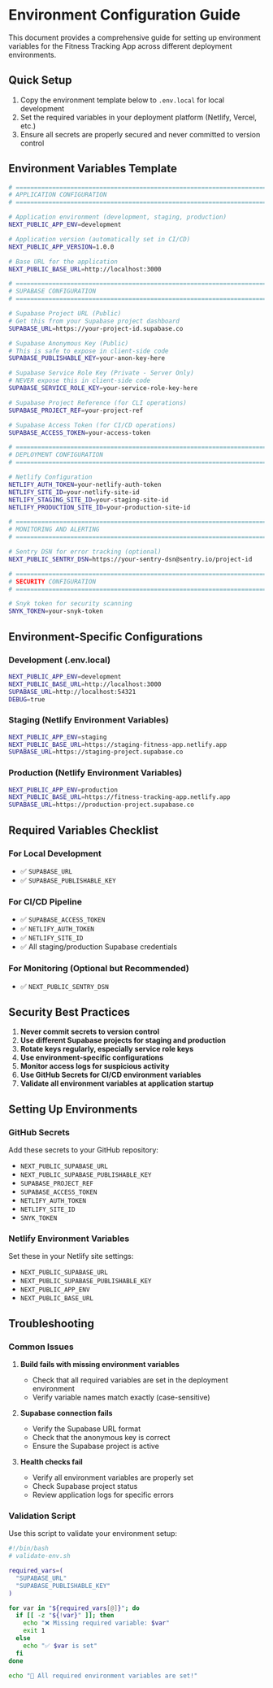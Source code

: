 # Environment Configuration Guide

This document provides a comprehensive guide for setting up environment variables for the Fitness Tracking App across different deployment environments.

## Quick Setup

1. Copy the environment template below to `.env.local` for local development
2. Set the required variables in your deployment platform (Netlify, Vercel, etc.)
3. Ensure all secrets are properly secured and never committed to version control

## Environment Variables Template

```bash
# ============================================================================
# APPLICATION CONFIGURATION
# ============================================================================

# Application environment (development, staging, production)
NEXT_PUBLIC_APP_ENV=development

# Application version (automatically set in CI/CD)
NEXT_PUBLIC_APP_VERSION=1.0.0

# Base URL for the application
NEXT_PUBLIC_BASE_URL=http://localhost:3000

# ============================================================================
# SUPABASE CONFIGURATION
# ============================================================================

# Supabase Project URL (Public)
# Get this from your Supabase project dashboard
SUPABASE_URL=https://your-project-id.supabase.co

# Supabase Anonymous Key (Public)
# This is safe to expose in client-side code
SUPABASE_PUBLISHABLE_KEY=your-anon-key-here

# Supabase Service Role Key (Private - Server Only)
# NEVER expose this in client-side code
SUPABASE_SERVICE_ROLE_KEY=your-service-role-key-here

# Supabase Project Reference (for CLI operations)
SUPABASE_PROJECT_REF=your-project-ref

# Supabase Access Token (for CI/CD operations)
SUPABASE_ACCESS_TOKEN=your-access-token

# ============================================================================
# DEPLOYMENT CONFIGURATION
# ============================================================================

# Netlify Configuration
NETLIFY_AUTH_TOKEN=your-netlify-auth-token
NETLIFY_SITE_ID=your-netlify-site-id
NETLIFY_STAGING_SITE_ID=your-staging-site-id
NETLIFY_PRODUCTION_SITE_ID=your-production-site-id

# ============================================================================
# MONITORING AND ALERTING
# ============================================================================

# Sentry DSN for error tracking (optional)
NEXT_PUBLIC_SENTRY_DSN=https://your-sentry-dsn@sentry.io/project-id

# ============================================================================
# SECURITY CONFIGURATION
# ============================================================================

# Snyk token for security scanning
SNYK_TOKEN=your-snyk-token
```

## Environment-Specific Configurations

### Development (.env.local)

```bash
NEXT_PUBLIC_APP_ENV=development
NEXT_PUBLIC_BASE_URL=http://localhost:3000
SUPABASE_URL=http://localhost:54321
DEBUG=true
```

### Staging (Netlify Environment Variables)

```bash
NEXT_PUBLIC_APP_ENV=staging
NEXT_PUBLIC_BASE_URL=https://staging-fitness-app.netlify.app
SUPABASE_URL=https://staging-project.supabase.co
```

### Production (Netlify Environment Variables)

```bash
NEXT_PUBLIC_APP_ENV=production
NEXT_PUBLIC_BASE_URL=https://fitness-tracking-app.netlify.app
SUPABASE_URL=https://production-project.supabase.co
```

## Required Variables Checklist

### For Local Development

- ✅ `SUPABASE_URL`
- ✅ `SUPABASE_PUBLISHABLE_KEY`

### For CI/CD Pipeline

- ✅ `SUPABASE_ACCESS_TOKEN`
- ✅ `NETLIFY_AUTH_TOKEN`
- ✅ `NETLIFY_SITE_ID`
- ✅ All staging/production Supabase credentials

### For Monitoring (Optional but Recommended)

- ✅ `NEXT_PUBLIC_SENTRY_DSN`

## Security Best Practices

1. **Never commit secrets to version control**
2. **Use different Supabase projects for staging and production**
3. **Rotate keys regularly, especially service role keys**
4. **Use environment-specific configurations**
5. **Monitor access logs for suspicious activity**
6. **Use GitHub Secrets for CI/CD environment variables**
7. **Validate all environment variables at application startup**

## Setting Up Environments

### GitHub Secrets

Add these secrets to your GitHub repository:

- `NEXT_PUBLIC_SUPABASE_URL`
- `NEXT_PUBLIC_SUPABASE_PUBLISHABLE_KEY`
- `SUPABASE_PROJECT_REF`
- `SUPABASE_ACCESS_TOKEN`
- `NETLIFY_AUTH_TOKEN`
- `NETLIFY_SITE_ID`
- `SNYK_TOKEN`

### Netlify Environment Variables

Set these in your Netlify site settings:

- `NEXT_PUBLIC_SUPABASE_URL`
- `NEXT_PUBLIC_SUPABASE_PUBLISHABLE_KEY`
- `NEXT_PUBLIC_APP_ENV`
- `NEXT_PUBLIC_BASE_URL`

## Troubleshooting

### Common Issues

1. **Build fails with missing environment variables**

   - Check that all required variables are set in the deployment environment
   - Verify variable names match exactly (case-sensitive)

2. **Supabase connection fails**

   - Verify the Supabase URL format
   - Check that the anonymous key is correct
   - Ensure the Supabase project is active

3. **Health checks fail**
   - Verify all environment variables are properly set
   - Check Supabase project status
   - Review application logs for specific errors

### Validation Script

Use this script to validate your environment setup:

```bash
#!/bin/bash
# validate-env.sh

required_vars=(
  "SUPABASE_URL"
  "SUPABASE_PUBLISHABLE_KEY"
)

for var in "${required_vars[@]}"; do
  if [[ -z "${!var}" ]]; then
    echo "❌ Missing required variable: $var"
    exit 1
  else
    echo "✅ $var is set"
  fi
done

echo "🎉 All required environment variables are set!"
```
